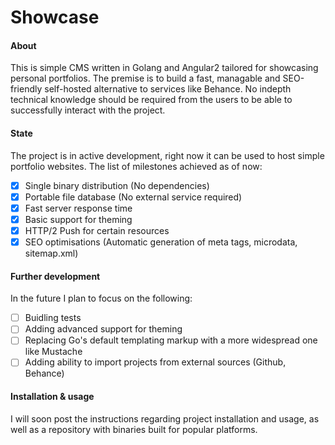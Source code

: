 # Showcase

#### About
This is simple CMS written in Golang and Angular2 tailored for showcasing personal portfolios. The premise is to build a fast, managable and SEO-friendly self-hosted alternative to services like Behance. No indepth technical knowledge should be required from the users to be able to successfully interact with the project.

#### State
The project is in active development, right now it can be used to host simple portfolio websites. The list of milestones achieved as of now:
- [x] Single binary distribution (No dependencies)
- [x] Portable file database (No external service required)
- [x] Fast server response time
- [x] Basic support for theming
- [x] HTTP/2 Push for certain resources
- [x] SEO optimisations (Automatic generation of meta tags, microdata, sitemap.xml)

#### Further development
In the future I plan to focus on the following:
- [ ] Buidling tests
- [ ] Adding advanced support for theming
- [ ] Replacing Go's default templating markup with a more widespread one like Mustache
- [ ] Adding ability to import projects from external sources (Github, Behance)

#### Installation & usage
I will soon post the instructions regarding project installation and usage, as well as a repository with binaries built for popular platforms.
